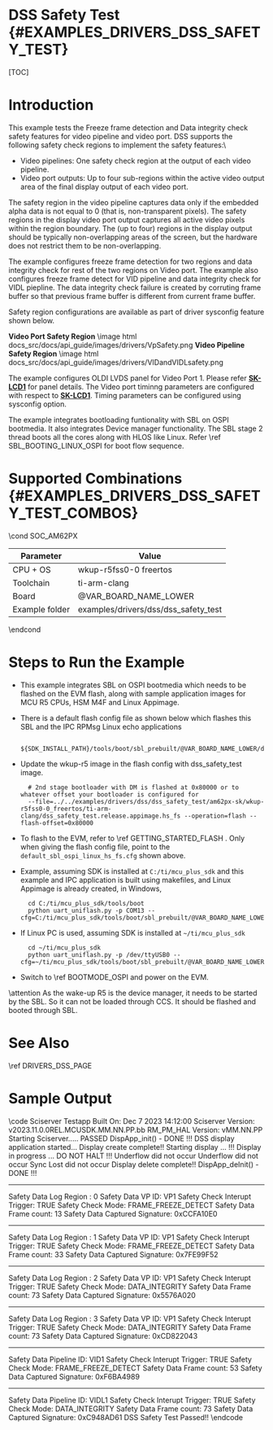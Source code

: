 # DSS Safety Test {#EXAMPLES_DRIVERS_DSS_SAFETY_TEST}

[TOC]
# Introduction

This example tests the Freeze frame detection and Data integrity check safety
features for video pipeline and video port. DSS supports the following safety
check regions to implement the safety features:\

- Video pipelines: One safety check region at the output of each video
pipeline.
- Video port outputs: Up to four sub-regions within the active video output
area of the final display output of each video port.


The safety region in the video pipeline captures data only if the embedded alpha
data is not equal to 0 (that is, non-transparent pixels). The safety regions in
the display video port output captures all active video pixels within the region
boundary. The (up to four) regions in the display output should be typically
non-overlapping areas of the screen, but the hardware does not restrict them to
be non-overlapping.

The example configures freeze frame detection for two regions and data integrity
check for rest of the two regions on Video port. The example also configures
freeze frame detect for VID pipeline and data integrity check for VIDL piepline.
The data integrity check failure is created by corruting frame buffer so that
previous frame buffer is different from current frame buffer.

Safety region configurations are available as part of driver sysconfig feature
shown below.

**Video Port Safety Region**
\image html docs_src/docs/api_guide/images/drivers/VpSafety.png
**Video Pipeline Safety Region**
\image html docs_src/docs/api_guide/images/drivers/VIDandVIDLsafety.png


The example configures OLDI LVDS panel for Video Port 1. Please refer
<a href="https://www.ti.com/tool/SK-LCD1">**SK-LCD1**</a> for panel details. The
Video port timinng parameters are configured with respect to
<a href="https://www.ti.com/tool/SK-LCD1">**SK-LCD1**</a>. Timing parameters can
be configured using sysconfig option.

The example integrates bootloading funtionality with SBL on OSPI bootmedia. It
also integrates Device manager functionality. The SBL stage 2 thread boots all
the cores along with HLOS like Linux. Refer \ref SBL_BOOTING_LINUX_OSPI for boot
flow sequence.

# Supported Combinations {#EXAMPLES_DRIVERS_DSS_SAFETY_TEST_COMBOS}

\cond SOC_AM62PX

 Parameter      | Value
 ---------------|-----------
 CPU + OS       | wkup-r5fss0-0 freertos
 Toolchain      | ti-arm-clang
 Board          | @VAR_BOARD_NAME_LOWER
 Example folder | examples/drivers/dss/dss_safety_test

\endcond

# Steps to Run the Example

- This example integrates SBL on OSPI bootmedia which needs to be flashed on the
EVM flash, along with sample application images for MCU R5 CPUs, HSM M4F and
Linux Appimage.

- There is a default flash config file as shown below which flashes this SBL and the IPC RPMsg Linux echo applications

        ${SDK_INSTALL_PATH}/tools/boot/sbl_prebuilt/@VAR_BOARD_NAME_LOWER/default_sbl_ospi_linux_hs_fs.cfg

- Update the wkup-r5 image in the flash config with dss_safety_test image.

        # 2nd stage bootloader with DM is flashed at 0x80000 or to whatever offset your bootloader is configured for
        --file=../../examples/drivers/dss/dss_safety_test/am62px-sk/wkup-r5fss0-0_freertos/ti-arm-clang/dss_safety_test.release.appimage.hs_fs --operation=flash --flash-offset=0x80000

- To flash to the EVM, refer to \ref GETTING_STARTED_FLASH . Only when giving
the flash config file, point to the `default_sbl_ospi_linux_hs_fs.cfg` shown above.

- Example, assuming SDK is installed at `C:/ti/mcu_plus_sdk` and this example
and IPC application is built using makefiles, and Linux Appimage is already
created, in Windows,

        cd C:/ti/mcu_plus_sdk/tools/boot
        python uart_uniflash.py -p COM13 --cfg=C:/ti/mcu_plus_sdk/tools/boot/sbl_prebuilt/@VAR_BOARD_NAME_LOWER/default_sbl_ospi_linux_hs_fs.cfg

- If Linux PC is used, assuming SDK is installed at `~/ti/mcu_plus_sdk`

        cd ~/ti/mcu_plus_sdk
        python uart_uniflash.py -p /dev/ttyUSB0 --cfg=~/ti/mcu_plus_sdk/tools/boot/sbl_prebuilt/@VAR_BOARD_NAME_LOWER/default_sbl_ospi_linux_hs_fs.cfg

- Switch to \ref BOOTMODE_OSPI and power on the EVM.

\attention As the wake-up R5 is the device manager, it needs to be started by
the SBL. So it can not be loaded through CCS. It should be flashed and booted
through SBL.

# See Also

\ref DRIVERS_DSS_PAGE

# Sample Output
\code
Sciserver Testapp Built On: Dec  7 2023 14:12:00
Sciserver Version: v2023.11.0.0REL.MCUSDK.MM.NN.PP.bb
RM_PM_HAL Version: vMM.NN.PP
Starting Sciserver..... PASSED
DispApp_init() - DONE !!!
DSS display application started...
Display create complete!!
Starting display ... !!!
Display in progress ... DO NOT HALT !!!
Underflow did not occur
Underflow did not occur
Sync Lost did not occur
Display delete complete!!
DispApp_deInit() - DONE !!!
****************************************************
Safety Data Log Region : 0
Safety Data VP ID: VP1
Safety Check Interupt Trigger: TRUE
Safety Check Mode: FRAME_FREEZE_DETECT
Safety Data Frame count: 13
Safety Data Captured Signature: 0xCCFA10E0
****************************************************
Safety Data Log Region : 1
Safety Data VP ID: VP1
Safety Check Interupt Trigger: TRUE
Safety Check Mode: FRAME_FREEZE_DETECT
Safety Data Frame count: 33
Safety Data Captured Signature: 0x7FE99F52
****************************************************
Safety Data Log Region : 2
Safety Data VP ID: VP1
Safety Check Interupt Trigger: TRUE
Safety Check Mode: DATA_INTEGRITY
Safety Data Frame count: 73
Safety Data Captured Signature: 0x5576A020
****************************************************
Safety Data Log Region : 3
Safety Data VP ID: VP1
Safety Check Interupt Trigger: TRUE
Safety Check Mode: DATA_INTEGRITY
Safety Data Frame count: 73
Safety Data Captured Signature: 0xCD822043
****************************************************
Safety Data Pipeline ID: VID1
Safety Check Interupt Trigger: TRUE
Safety Check Mode: FRAME_FREEZE_DETECT
Safety Data Frame count: 53
Safety Data Captured Signature: 0xF6BA4989
****************************************************
Safety Data Pipeline ID: VIDL1
Safety Check Interupt Trigger: TRUE
Safety Check Mode: DATA_INTEGRITY
Safety Data Frame count: 73
Safety Data Captured Signature: 0xC948AD61
DSS Safety Test Passed!!
\endcode
